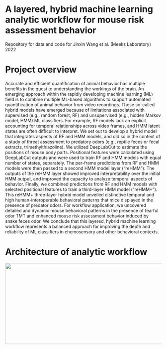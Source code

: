 # A layered, hybrid machine learning analytic workflow for mouse risk assessment behavior
Repository for data and code for Jinxin Wang et al. (Meeks Laboratory) 2022

# Project overview
Accurate and efficient quantification of animal behavior has multiple benefits in the quest to understanding the workings of the brain. An emerging approach within the rapidly developing machine learning (ML) field is to combine multiple ML-based algorithms to support automated quantification of animal behavior from video recordings. These so-called hybrid models have emerged because of limitations associated with supervised (e.g., random forest, RF) and unsupervised (e.g., hidden Markov model, HMM) ML classifiers. For example, RF models lack an explicit accounting for temporal relationships across video frames, and HMM latent states are often difficult to interpret. We set out to develop a hybrid model that integrates aspects of RF and HMM models, and did so in the context of a study of threat assessment to predatory odors (e.g., reptile feces or fecal extracts, trimethylthiazoline). We utilized DeepLabCut to estimate the positions of mouse body parts. Positional features were calculated using DeepLabCut outputs and were used to train RF and HMM models with equal number of states, separately. The per-frame predictions from RF and HMM models were then passed to a second HMM model layer (“reHMM”). The outputs of the reHMM layer showed improved interpretability over the initial HMM output, and improved the capacity to analyze temporal aspects of behavior. Finally, we combined predictions from RF and HMM models with selected positional features to train a third-layer HMM model (“reHMM+”). This reHMM+ three-layer hybrid model unveiled distinctive temporal and high human-interoperable behavioral patterns that mice displayed in the presence of predator odors. For workflow application, we uncovered detailed and dynamic mouse behavioral patterns in the presence of fearful odor TMT and enhanced mouse risk assessment behavior induced by snake feces odor. We conclude that this layered, hybrid machine learning workflow represents a balanced approach for improving the depth and reliability of ML classifiers in chemosensory and other behavioral contexts. 

# Architecture of analytic workflow
<img src="https://user-images.githubusercontent.com/44708430/173366117-8ef10f3c-3111-4575-858c-61edd0d85475.png" width="1000" height="260">

